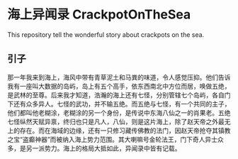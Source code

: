 # 海上异闻录 CrackpotOnTheSea 
This repository tell the wonderful story about crackpots on the sea.

## 引子
那一年我来到海上，海风中带有青草泥土和马粪的味道，令人感觉压抑。他们告诉我有一座叫大数据的岛屿，岛上有五个高手，依东西南北中方位而居，唤做五绝，是武林的至尊。后来我才知道，浩瀚的海上还有七怪，分别管辖七个岛屿，各自门下还有众多异人。七怪的武功，并不输五绝。而五绝与七怪，有一个共同的主子，他们都叫他老糊涂，老糊涂的另一个身份，是传说中东海八仙之一的肖果老。五绝七怪纵然天赋异禀，终归也只是凡人，八仙，则是这片海上，除了赵天帝之外最无上的存在。而在海域的边缘，还有一只修习藏传佛教的法门，因赵天帝抢夺其镇教之宝“盗癫神器”而被纳入海上势力范围。其大喇嘛号金轮法王，门下奇人异士众多，是另一派势力。海上的格局大抵如此，异闻录中皆有记载。
